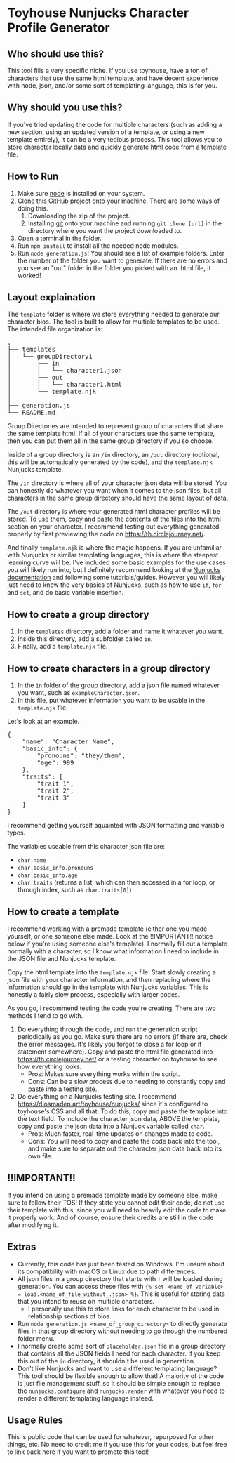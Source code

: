 # Toyhouse Nunjucks Character Profile Generator

## Who should use this?
This tool fills a very specific niche. If you use toyhouse, have a ton of characters that use the same html template, and have decent experience with node, json, and/or some sort of templating language, this is for you.

## Why should you use this?
If you've tried updating the code for multiple characters (such as adding a new section, using an updated version of a template, or using a new template entirely), it can be a very tedious process. This tool allows you to store character locally data and quickly generate html code from a template file.

## How to Run
1. Make sure [node](https://nodejs.org) is installed on your system.
2. Clone this GitHub project onto your machine. There are some ways of doing this.
    1. Downloading the zip of the project.
    2. Installing [git](https://git-scm.com/) onto your machine and running `git clone [url]` in the directory where you want the project downloaded to.
3. Open a terminal in the folder.
4. Run `npm install` to install all the needed node modules.
5. Run `node generation.js`! You should see a list of example folders. Enter the number of the folder you want to generate. If there are no errors and you see an "out" folder in the folder you picked with an .html file, it worked!

## Layout explaination
The `template` folder is where we store everything needed to generate our character bios. The tool is built to allow for multiple templates to be used. The intended file organization is:

<pre>
.
├── templates
│   └── groupDirectory1
│       ├── in
│       │   └── character1.json
│       ├── out
│       │   └── character1.html
│       └── template.njk
│
├── generation.js
└── README.md
</pre>

Group Directories are intended to represent group of characters that share the same template html. If all of your characters use the same template, then you can put them all in the same group directory if you so choose.

Inside of a group directory is an `/in` directory, an `/out` directory (optional, this will be automatically generated by the code), and the `template.njk` Nunjucks template.

The `/in` directory is where all of your character json data will be stored. You can honestly do whatever you want when it comes to the json files, but all characters in the same group directory should have the same layout of data.

The `/out` directory is where your generated html character profiles will be stored. To use them, copy and paste the contents of the files into the html section on your character. I recommend testing out everything generated properly by first previewing the code on https://th.circlejourney.net/. 

And finally `template.njk` is where the magic happens. If you are unfamiliar with Nunjucks or similar templating languages, this is where the steepest learning curve will be. I've included some basic examples for the use cases you will likely run into, but I definitely recommend looking at the [Nunjucks documentation](https://mozilla.github.io/nunjucks/templating.html) and following some tutorials/guides. However you will likely just need to know the very basics of Nunjucks, such as how to use `if`, `for` and `set`, and do basic variable insertion.

## How to create a group directory
1. In the `templates` directory, add a folder and name it whatever you want.
2. Inside this directory, add a subfolder called `in`.
3. Finally, add a `template.njk` file.

## How to create characters in a group directory
1. In the `in` folder of the group directory, add a json file named whatever you want, such as `exampleCharacter.json`.
2. In this file, put whatever information you want to be usable in the `template.njk` file.

Let's look at an example.
<pre>
{
    "name": "Character Name",
    "basic_info": {
        "pronouns": "they/them",
        "age": 999
    },
    "traits": [
        "trait 1",
        "trait 2",
        "trait 3"
    ]
}
</pre>
I recommend getting yourself aquainted with JSON formatting and variable types.

The variables useable from this character json file are:
- `char.name`
- `char.basic_info.pronouns`
- `char.basic_info.age`
- `char.traits` (returns a list, which can then accessed in a for loop, or through index, such as `char.traits[0]`)

## How to create a template
I recommend working with a premade template (either one you made yourself, or one someone else made. Look at the !!IMPORTANT!! notice below if you're using someone else's template). I normally fill out a template normally with a character, so I know what information I need to include in the JSON file and Nunjucks template.

Copy the html template into the `template.njk` file. Start slowly creating a json file with your character information, and then replacing where the information should go in the template with Nunjucks variables. This is honestly a fairly slow process, especially with larger codes.

As you go, I recommend testing the code you're creating. There are two methods I tend to go with.
1. Do everything through the code, and run the generation script periodically as you go. Make sure there are no errors (if there are, check the error messages. It's likely you forgot to close a for loop or if statement somewhere). Copy and paste the html file generated into https://th.circlejourney.net/ or a testing character on toyhouse to see how everything looks. 
    - Pros: Makes sure everything works within the script.
    - Cons: Can be a slow process due to needing to constantly copy and paste into a testing site.
2. Do everything on a Nunjucks testing site. I recommend https://diosmaden.art/toyhouse/nunjucks/ since it's configured to toyhouse's CSS and all that. To do this, copy and paste the template into the text field. To include the character json data, ABOVE the template, copy and paste the json data into a Nunjuck variable called `char`.
    - Pros: Much faster, real-time updates on changes made to code.
    - Cons: You will need to copy and paste the code back into the tool, and make sure to separate out the character json data back into its own file.


## !!IMPORTANT!!
If you intend on using a premade template made by someone else, make sure to follow their TOS! If they state you cannot edit their code, do not use their template with this, since you will need to heavily edit the code to make it properly work. And of course, ensure their credits are still in the code after modifying it.


## Extras
- Currently, this code has just been tested on Windows. I'm unsure about its compatibility with macOS or Linux due to path differences.
- All json files in a group directory that starts with `!` will be loaded during generation. You can access these files with `{% set <name_of_variable> = load.<name_of_file_without_.json> %}`. This is useful for storing data that you intend to reuse on multiple characters.
    - I personally use this to store links for each character to be used in relationship sections of bios.
- Run `node generation.js <name_of_group_directory>` to directly generate files in that group directory without needing to go through the numbered folder menu.
- I normally create some sort of `placeholder.json` file in a group directory that contains all the JSON fields I need for each character. If you keep this out of the `in` directory, it shouldn't be used in generation.
- Don't like Nunjucks and want to use a different templating language? This tool should be flexible enough to allow that! A majority of the code is just file management stuff, so it should be simple enough to replace the `nunjucks.configure` and `nunjucks.render` with whatever you need to render a different templating language instead.

## Usage Rules
This is public code that can be used for whatever, repurposed for other things, etc. No need to credit me if you use this for your codes, but feel free to link back here if you want to promote this tool!